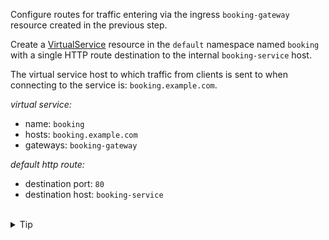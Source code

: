 Configure routes for traffic entering via the ingress `booking-gateway` 
resource created in the previous step.

Create a [VirtualService](https://istio.io/latest/docs/reference/config/networking/virtual-service/)
resource in the `default` namespace named `booking`
with a single HTTP route destination to the internal `booking-service` host.


The virtual service host to which traffic from clients is sent to when connecting to the service is: `booking.example.com`.


*virtual service:*
* name: `booking`
* hosts: `booking.example.com`
* gateways: `booking-gateway`

*default http route:*
* destination port: `80`
* destination host: `booking-service`


<br>
<details><summary>Tip</summary>

```plain
apiVersion: networking.istio.io/v1alpha3
kind: VirtualService
metadata:
  name: // TODO
spec:
  hosts:
  - // TODO
  gateways:
  - // TODO
  http:
  - route:
    - destination:
        port:
          number: // TODO
        host: // TODO
```{{copy}}
</details>

<br>
<details><summary>Solution</summary>

```plain
apiVersion: networking.istio.io/v1alpha3
kind: VirtualService
metadata:
  name: booking
spec:
  hosts:
  - "booking.example.com"
  gateways:
  - booking-gateway
  http:
  - route:
    - destination:
        port:
          number: 80
        host: booking-service
```{{copy}}
</details>